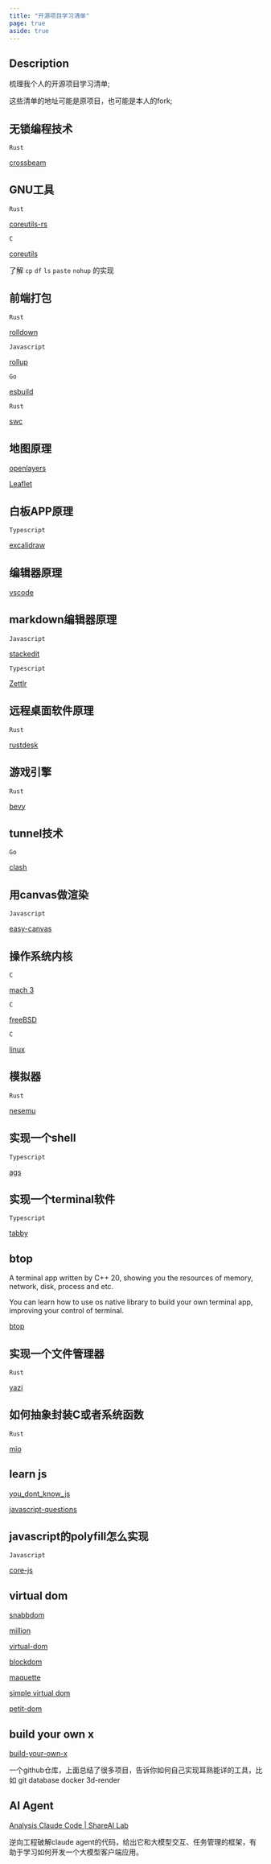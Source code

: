 ```yaml
---
title: "开源项目学习清单"
page: true
aside: true
---
```


## Description
梳理我个人的开源项目学习清单;

这些清单的地址可能是原项目，也可能是本人的fork;

## 无锁编程技术
`Rust`

[crossbeam](https://github.com/zhangzhuang15/crossbeam)

## GNU工具
`Rust`

[coreutils-rs](https://github.com/zhangzhuang15/coreutils-rs)

`C`

[coreutils](https://github.com/zhangzhuang15/coreutils)

了解 `cp` `df` `ls` `paste` `nohup` 的实现

## 前端打包
`Rust`

[rolldown](https://github.com/zhangzhuang15/rolldown)

`Javascript`

[rollup](https://github.com/zhangzhuang15/rollup)

`Go`

[esbuild](https://github.com/zhangzhuang15/esbuild)

`Rust`

[swc](https://github.com/zhangzhuang15/swc)

## 地图原理
[openlayers](https://github.com/zhangzhuang15/openlayers)

[Leaflet](https://github.com/zhangzhuang15/Leaflet)

## 白板APP原理
`Typescript`

[excalidraw](https://github.com/zhangzhuang15/excalidraw)

## 编辑器原理
[vscode](https://github.com/zhangzhuang15/vscode)

## markdown编辑器原理
`Javascript`

[stackedit](https://github.com/zhangzhuang15/stackedit)

`Typescript`

[Zettlr](https://github.com/zhangzhuang15/Zettlr)


## 远程桌面软件原理
`Rust`

[rustdesk](https://github.com/zhangzhuang15/rustdesk)

## 游戏引擎
`Rust`

[bevy](https://github.com/zhangzhuang15/bevy)

## tunnel技术
`Go`

[clash](https://github.com/zhangzhuang15/clash)


## 用canvas做渲染
`Javascript`

[easy-canvas](https://github.com/zhangzhuang15/easy-canvas)


## 操作系统内核
`C`

[mach 3](https://github.com/zhangzhuang15/mach)

`C`

[freeBSD](https://github.com/zhangzhuang15/freebsd-src)

`C`

[linux](https://github.com/zhangzhuang15/linux)

## 模拟器
`Rust`

[nesemu](https://github.com/zhangzhuang15/nesemu.rs)

## 实现一个shell
`Typescript`

[ags](https://github.com/zhangzhuang15/ags)

## 实现一个terminal软件
`Typescript`

[tabby](https://github.com/zhangzhuang15/tabby)

## btop
A terminal app written by C++ 20, showing you the resources of memory, network, disk, process and etc.

You can learn how to use os native library to build your own terminal app, improving your control of terminal.

[btop](https://github.com/aristocratos/btop)

## 实现一个文件管理器
`Rust`

[yazi](https://github.com/zhangzhuang15/yazi)

## 如何抽象封装C或者系统函数
`Rust`

[mio](https://github.com/zhangzhuang15/mio/tree/master)

## learn js
[you_dont_know_js](https://github.com/zhangzhuang15/Book-you_dont_know_js)

[javascript-questions](https://github.com/zhangzhuang15/javascript-questions)

## javascript的polyfill怎么实现
`Javascript`

[core-js](https://github.com/zhangzhuang15/core-js)


## virtual dom
[snabbdom](https://github.com/snabbdom/snabbdom)

[million](https://github.com/aidenybai/million)

[virtual-dom](https://github.com/Matt-Esch/virtual-dom)

[blockdom](https://github.com/ged-odoo/blockdom)

[maquette](https://github.com/AFASSoftware/maquette)

[simple virtual dom](https://github.com/livoras/simple-virtual-dom)

[petit-dom](https://github.com/yelouafi/petit-dom)


## build your own x
[build-your-own-x](https://github.com/codecrafters-io/build-your-own-x?tab=readme-ov-file#build-your-own-git)

一个github仓库，上面总结了很多项目，告诉你如何自己实现耳熟能详的工具，比如 git database docker 3d-render


## AI Agent
[Analysis Claude Code | ShareAI Lab](https://github.com/shareAI-lab/analysis_claude_code/tree/main)

逆向工程破解claude agent的代码，给出它和大模型交互、任务管理的框架，有助于学习如何开发一个大模型客户端应用。
